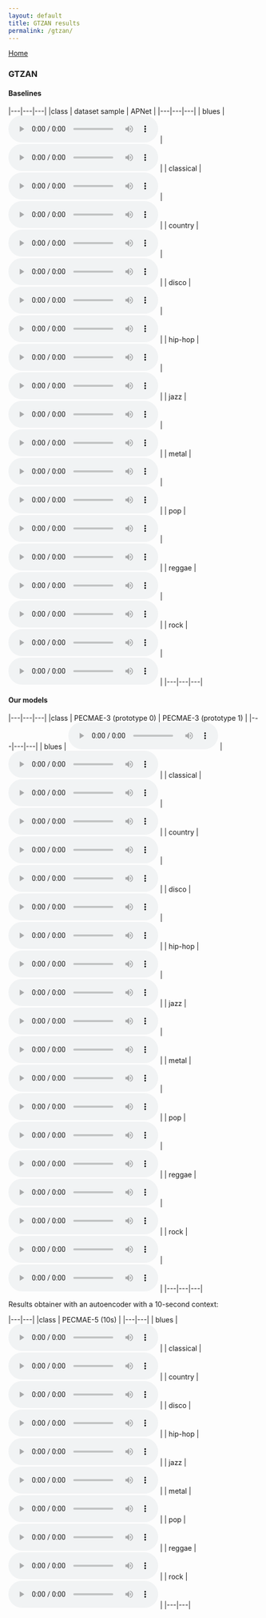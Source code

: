 ```yaml
---
layout: default
title: GTZAN results
permalink: /gtzan/
---
```



[Home](/pecmae/)

### GTZAN

#### Baselines

|---|---|---|
|class | dataset sample | APNet |
|---|---|---|
| blues | <audio src="https://github.com/palonso/pecmae-samples/blob/main/gtzan/samples/blues.00000.wav?raw=true" controls preload></audio> | <audio src="https://github.com/palonso/pecmae-samples/blob/main/gtzan/apnet/00_blues.wav?raw=true" controls preload></audio> |
| classical | <audio src="https://github.com/palonso/pecmae-samples/blob/main/gtzan/samples/classical.00000.wav?raw=true" controls preload></audio> | <audio src="https://github.com/palonso/pecmae-samples/blob/main/gtzan/apnet/01_classical.wav?raw=true" controls preload></audio> |
| country | <audio src="https://github.com/palonso/pecmae-samples/blob/main/gtzan/samples/country.00000.wav?raw=true" controls preload></audio> | <audio src="https://github.com/palonso/pecmae-samples/blob/main/gtzan/apnet/02_country.wav?raw=true" controls preload></audio> |
| disco | <audio src="https://github.com/palonso/pecmae-samples/blob/main/gtzan/samples/disco.00000.wav?raw=true" controls preload></audio> | <audio src="https://github.com/palonso/pecmae-samples/blob/main/gtzan/apnet/03_disco.wav?raw=true" controls preload></audio> |
| hip-hop | <audio src="https://github.com/palonso/pecmae-samples/blob/main/gtzan/samples/hip-hop.00000.wav?raw=true" controls preload></audio> | <audio src="https://github.com/palonso/pecmae-samples/blob/main/gtzan/apnet/04_hip-hop.wav?raw=true" controls preload></audio> |
| jazz | <audio src="https://github.com/palonso/pecmae-samples/blob/main/gtzan/samples/jazz.00000.wav?raw=true" controls preload></audio> | <audio src="https://github.com/palonso/pecmae-samples/blob/main/gtzan/apnet/05_jazz.wav?raw=true" controls preload></audio> |
| metal | <audio src="https://github.com/palonso/pecmae-samples/blob/main/gtzan/samples/metal.00000.wav?raw=true" controls preload></audio> | <audio src="https://github.com/palonso/pecmae-samples/blob/main/gtzan/apnet/06_metal.wav?raw=true" controls preload></audio> |
| pop | <audio src="https://github.com/palonso/pecmae-samples/blob/main/gtzan/samples/pop.00000.wav?raw=true" controls preload></audio> | <audio src="https://github.com/palonso/pecmae-samples/blob/main/gtzan/apnet/07_pop.wav?raw=true" controls preload></audio> |
| reggae | <audio src="https://github.com/palonso/pecmae-samples/blob/main/gtzan/samples/reggae.00000.wav?raw=true" controls preload></audio> | <audio src="https://github.com/palonso/pecmae-samples/blob/main/gtzan/apnet/08_reggae.wav?raw=true" controls preload></audio> |
| rock | <audio src="https://github.com/palonso/pecmae-samples/blob/main/gtzan/samples/rock.00000.wav?raw=true" controls preload></audio> | <audio src="https://github.com/palonso/pecmae-samples/blob/main/gtzan/apnet/09_rock.wav?raw=true" controls preload></audio> |
|---|---|---|

#### Our models

|---|---|---|
|class | PECMAE-3 (prototype 0) | PECMAE-3 (prototype 1) |
|---|---|---|
| blues | <audio src="https://github.com/palonso/pecmae-samples/blob/main/gtzan/pecmae-3/v491_blu_n0_gs1.wav?raw=true" controls preload></audio> | <audio src="https://github.com/palonso/pecmae-samples/blob/main/gtzan/pecmae-3/v491_blu_n0_gs1.wav?raw=true" controls preload></audio> |
| classical | <audio src="https://github.com/palonso/pecmae-samples/blob/main/gtzan/pecmae-3/v491_cla_n0_gs1.wav?raw=true" controls preload></audio> | <audio src="https://github.com/palonso/pecmae-samples/blob/main/gtzan/pecmae-3/v491_cla_n0_gs1.wav?raw=true" controls preload></audio> |
| country | <audio src="https://github.com/palonso/pecmae-samples/blob/main/gtzan/pecmae-3/v491_cou_n0_gs1.wav?raw=true" controls preload></audio> | <audio src="https://github.com/palonso/pecmae-samples/blob/main/gtzan/pecmae-3/v491_cou_n0_gs1.wav?raw=true" controls preload></audio> |
| disco | <audio src="https://github.com/palonso/pecmae-samples/blob/main/gtzan/pecmae-3/v491_dis_n0_gs1.wav?raw=true" controls preload></audio> | <audio src="https://github.com/palonso/pecmae-samples/blob/main/gtzan/pecmae-3/v491_dis_n0_gs1.wav?raw=true" controls preload></audio> |
| hip-hop | <audio src="https://github.com/palonso/pecmae-samples/blob/main/gtzan/pecmae-3/v491_hip_n0_gs1.wav?raw=true" controls preload></audio> | <audio src="https://github.com/palonso/pecmae-samples/blob/main/gtzan/pecmae-3/v491_hip_n0_gs1.wav?raw=true" controls preload></audio> |
| jazz | <audio src="https://github.com/palonso/pecmae-samples/blob/main/gtzan/pecmae-3/v491_jaz_n0_gs1.wav?raw=true" controls preload></audio> | <audio src="https://github.com/palonso/pecmae-samples/blob/main/gtzan/pecmae-3/v491_jaz_n0_gs1.wav?raw=true" controls preload></audio> |
| metal | <audio src="https://github.com/palonso/pecmae-samples/blob/main/gtzan/pecmae-3/v491_met_n0_gs1.wav?raw=true" controls preload></audio> | <audio src="https://github.com/palonso/pecmae-samples/blob/main/gtzan/pecmae-3/v491_met_n0_gs1.wav?raw=true" controls preload></audio> |
| pop | <audio src="https://github.com/palonso/pecmae-samples/blob/main/gtzan/pecmae-3/v491_pop_n0_gs1.wav?raw=true" controls preload></audio> | <audio src="https://github.com/palonso/pecmae-samples/blob/main/gtzan/pecmae-3/v491_pop_n0_gs1.wav?raw=true" controls preload></audio> |
| reggae | <audio src="https://github.com/palonso/pecmae-samples/blob/main/gtzan/pecmae-3/v491_reg_n0_gs1.wav?raw=true" controls preload></audio> | <audio src="https://github.com/palonso/pecmae-samples/blob/main/gtzan/pecmae-3/v491_reg_n0_gs1.wav?raw=true" controls preload></audio> |
| rock | <audio src="https://github.com/palonso/pecmae-samples/blob/main/gtzan/pecmae-3/v491_roc_n0_gs1.wav?raw=true" controls preload></audio> | <audio src="https://github.com/palonso/pecmae-samples/blob/main/gtzan/pecmae-3/v491_roc_n0_gs1.wav?raw=true" controls preload></audio> |
|---|---|---|


Results obtainer with an autoencoder with a 10-second context:

|---|---|
|class | PECMAE-5 (10s) |
|---|---|
| blues | <audio src="https://github.com/palonso/pecmae-samples/blob/main/gtzan/pecmae-5-10s/v533_blu_n0_gs1.wav?raw=true" controls preload></audio> |
| classical | <audio src="https://github.com/palonso/pecmae-samples/blob/main/gtzan/pecmae-5-10s/v533_cla_n0_gs1.wav?raw=true" controls preload></audio> |
| country | <audio src="https://github.com/palonso/pecmae-samples/blob/main/gtzan/pecmae-5-10s/v533_cou_n0_gs1.wav?raw=true" controls preload></audio> |
| disco | <audio src="https://github.com/palonso/pecmae-samples/blob/main/gtzan/pecmae-5-10s/v533_dis_n0_gs1.wav?raw=true" controls preload></audio> |
| hip-hop | <audio src="https://github.com/palonso/pecmae-samples/blob/main/gtzan/pecmae-5-10s/v533_hip_n0_gs1.wav?raw=true" controls preload></audio> |
| jazz | <audio src="https://github.com/palonso/pecmae-samples/blob/main/gtzan/pecmae-5-10s/v533_jaz_n0_gs1.wav?raw=true" controls preload></audio> |
| metal | <audio src="https://github.com/palonso/pecmae-samples/blob/main/gtzan/pecmae-5-10s/v533_met_n0_gs1.wav?raw=true" controls preload></audio> |
| pop | <audio src="https://github.com/palonso/pecmae-samples/blob/main/gtzan/pecmae-5-10s/v533_pop_n0_gs1.wav?raw=true" controls preload></audio> |
| reggae | <audio src="https://github.com/palonso/pecmae-samples/blob/main/gtzan/pecmae-5-10s/v533_reg_n0_gs1.wav?raw=true" controls preload></audio> |
| rock | <audio src="https://github.com/palonso/pecmae-samples/blob/main/gtzan/pecmae-5-10s/v533_roc_n0_gs1.wav?raw=true" controls preload></audio> |
|---|---|
